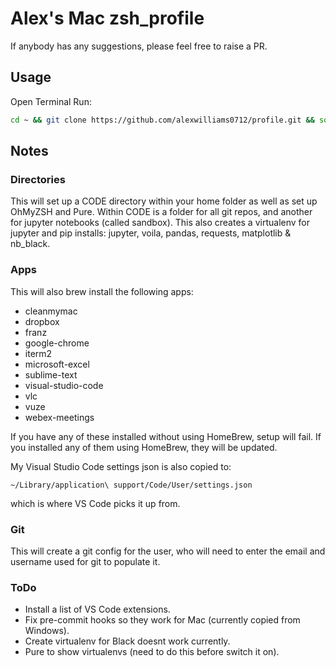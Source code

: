 # Alex's Mac zsh_profile

If anybody has any suggestions, please feel free to raise a PR.

## Usage

Open Terminal
Run:

```zsh
cd ~ && git clone https://github.com/alexwilliams0712/profile.git && source profile/tools/setup.zsh
```

## Notes

### Directories

This will set up a CODE directory within your home folder as well as set up OhMyZSH and Pure. Within CODE is a folder for all git repos, and another for jupyter notebooks (called sandbox). This also creates a virtualenv for jupyter and pip installs: jupyter, voila, pandas, requests, matplotlib & nb_black.

### Apps

This will also brew install the following apps:

* cleanmymac
* dropbox
* franz
* google-chrome
* iterm2
* microsoft-excel
* sublime-text
* visual-studio-code
* vlc
* vuze
* webex-meetings

If you have any of these installed without using HomeBrew, setup will fail. If you installed any of them using HomeBrew, they will be updated.

My Visual Studio Code settings json is also copied to:

```~/Library/application\ support/Code/User/settings.json```

which is where VS Code picks it up from.

### Git

This will create a git config for the user, who will need to enter the email and username used for git to populate it.

### ToDo

* Install a list of VS Code extensions.
* Fix pre-commit hooks so they work for Mac (currently copied from Windows).
* Create virtualenv for Black doesnt work currently.
* Pure to show virtualenvs (need to do this before switch it on).
